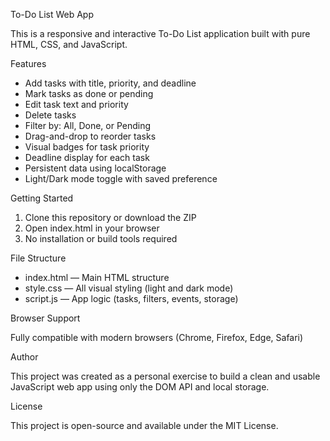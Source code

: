 To-Do List Web App

This is a responsive and interactive To-Do List application built with pure HTML, CSS, and JavaScript.

Features

- Add tasks with title, priority, and deadline
- Mark tasks as done or pending
- Edit task text and priority
- Delete tasks
- Filter by: All, Done, or Pending
- Drag-and-drop to reorder tasks
- Visual badges for task priority
- Deadline display for each task
- Persistent data using localStorage
- Light/Dark mode toggle with saved preference

Getting Started

1. Clone this repository or download the ZIP
2. Open index.html in your browser
3. No installation or build tools required

File Structure

- index.html — Main HTML structure
- style.css — All visual styling (light and dark mode)
- script.js — App logic (tasks, filters, events, storage)

Browser Support

Fully compatible with modern browsers (Chrome, Firefox, Edge, Safari)

Author

This project was created as a personal exercise to build a clean and usable JavaScript web app using only the DOM API and local storage.

License

This project is open-source and available under the MIT License.
